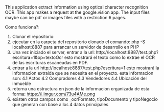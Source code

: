 This application extract information using optical character recognition OCR. This app makes a request at the google.vision app.
The input files maybe can be pdf or images files with a restriction 6 pages.

Como funciona?:
1. Clonar el repositorio
2. ejecutar en la carpeta del repositorio clonado el comando: php -S localhost:8887 para arrancar un servidor de desarrollo en PHP
3. Una vez iniciado el server, entrar a la url: http://localhost:8887/test.php?escritura=1&op=textoOcr
esto mostrará el texto como lo extrae el OCR de las escrituras escaneadas en PDF.
4. entrar a la url http://localhost:8887/test.php?escritura=1  esto mostrará la informacion extraida que se necesita en el proyecto. esta informacion son:
4.1 Actos
4.2 Compradores
4.3 Vendedores
4.4 Ubicación del inmueble
5. retorna una estructura en json de la informacion organizada de esta forma: https://i.imgur.com/73u4AMe.png
6. existen otros campos como _ocrFormato, tipoDocumento y tipoNegocio que generan con base a los 4 datos principales.
